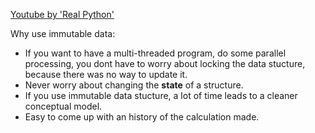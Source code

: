 
[Youtube by 'Real Python']()

Why use immutable data:
- If you want to have a multi-threaded program, do some parallel processing, you dont have to worry about locking the data stucture, because there was no way to update it.
- Never worry about changing the **state** of a structure.
- If you use immutable data stucture, a lot of time leads to a cleaner conceptual model.
- Easy to come up with an history of the calculation made.